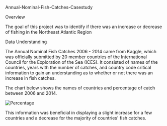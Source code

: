  Annual-Nominal-Fish-Catches-Casestudy

Overview

The goal of this project was to identify if there was an increase or decrease of fishing in the Northeast Atlantic Region

Data Understanding

The Annual Nominal Fish Catches 2006 - 2014 came from Kaggle, which was officially submitted by 20 member countries of the International Council for the Exploration of the Sea (ICES). It consisted of names of the countries, years with the number of catches, and country code critical information to gain an understanding as to whether or not there was an increase in fish catches.

The chart below shows the names of countries and percentage of catch between 2006 and 2014.

![Percentage](https://github.com/user-attachments/assets/32e8d90f-a50b-47d9-a18f-4031416c8cf0)

This information was beneficial in displaying a slight increase for a few countries and a decrease for the majority of countries' fish catches.
